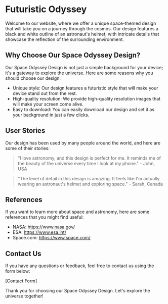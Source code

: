 <!--font:Alegreya-->

# Futuristic Odyssey

Welcome to our website, where we offer a unique space-themed design that will take you on a journey through the cosmos. Our design features a black and white outline of an astronaut's helmet, with intricate details that showcase the reflection of the surrounding environment.

## Why Choose Our Space Odyssey Design?

Our Space Odyssey Design is not just a simple background for your device; it's a gateway to explore the universe. Here are some reasons why you should choose our design:

- Unique style: Our design features a futuristic style that will make your device stand out from the rest.
- High-quality resolution: We provide high-quality resolution images that will make your screen come alive.
- Easy to download: You can easily download our design and set it as your background in just a few clicks.

## User Stories

Our design has been used by many people around the world, and here are some of their stories:

> "I love astronomy, and this design is perfect for me. It reminds me of the beauty of the universe every time I look at my phone." - John, USA

> "The level of detail in this design is amazing. It feels like I'm actually wearing an astronaut's helmet and exploring space." - Sarah, Canada

## References

If you want to learn more about space and astronomy, here are some references that you might find useful:

- NASA: https://www.nasa.gov/
- ESA: https://www.esa.int/
- Space.com: https://www.space.com/

## Contact Us

If you have any questions or feedback, feel free to contact us using the form below:

[Contact Form]

Thank you for choosing our Space Odyssey Design. Let's explore the universe together!

<!--

Write me content for website with wallpaper which alt text is:

"A black and white outline of an astronaut's helmet, with intricate details that showcase the reflection of the surrounding environment."

The name/title of the page should not be 1:1 copy of the alt text but rather a real content of the website which is using this wallpaper.

- Use markdown format 
- Start with heading
- Heading should be short and concise
- The content should look like a real website 
- The website should not be about the wallpaper, wallpaper is just a related background
- Heading should be contain work "wallpaper" or "background"
- Include real sections like references, contact, user stories, etc. use things relevant to the page purpose.
- Feel free to use structure like headings, bullets, numbering, blockquotes, paragraphs, horizontal lines, etc.
- You can use formatting like bold or _italic_
- You can include UTF-8 emojis
- Links should be only #hash anchors (and you can refer to the document itself)
- Do not include images


---


# Space Odyssey Wallpaper: Explore the Universe with Our Futuristic Design

Welcome to our website, where we offer a unique space-themed wallpaper that will take you on a journey through the cosmos. Our wallpaper features a black and white outline of an astronaut's helmet, with intricate details that showcase the reflection of the surrounding environment.

## Why Choose Our Space Odyssey Wallpaper?

Our Space Odyssey Wallpaper is not just a simple background for your device; it's a gateway to explore the universe. Here are some reasons why you should choose our wallpaper:

- Unique design: Our wallpaper features a futuristic design that will make your device stand out from the rest.
- High-quality resolution: We provide high-quality resolution images that will make your screen come alive.
- Easy to download: You can easily download our wallpaper and set it as your background in just a few clicks.

## User Stories

Our wallpaper has been used by many people around the world, and here are some of their stories:

> "I love astronomy, and this wallpaper is perfect for me. It reminds me of the beauty of the universe every time I look at my phone." - John, USA

> "The level of detail in this wallpaper is amazing. It feels like I'm actually wearing an astronaut's helmet and exploring space." - Sarah, Canada

## References

If you want to learn more about space and astronomy, here are some references that you might find useful:

- NASA: https://www.nasa.gov/
- ESA: https://www.esa.int/
- Space.com: https://www.space.com/

## Contact Us

If you have any questions or feedback, feel free to contact us using the form below:

[Contact Form]

Thank you for choosing our Space Odyssey Wallpaper. Let's explore the universe together!


---


Heading should not include word "wallpaper". The website should not be about the wallpaper itself, wallpaper is just a related background, rewrite whole content.


---


# Space Odyssey: Explore the Universe with Our Futuristic Design

Welcome to our website, where we offer a unique space-themed design that will take you on a journey through the cosmos. Our design features a black and white outline of an astronaut's helmet, with intricate details that showcase the reflection of the surrounding environment.

## Why Choose Our Space Odyssey Design?

Our Space Odyssey Design is not just a simple background for your device; it's a gateway to explore the universe. Here are some reasons why you should choose our design:

- Unique style: Our design features a futuristic style that will make your device stand out from the rest.
- High-quality resolution: We provide high-quality resolution images that will make your screen come alive.
- Easy to download: You can easily download our design and set it as your background in just a few clicks.

## User Stories

Our design has been used by many people around the world, and here are some of their stories:

> "I love astronomy, and this design is perfect for me. It reminds me of the beauty of the universe every time I look at my phone." - John, USA

> "The level of detail in this design is amazing. It feels like I'm actually wearing an astronaut's helmet and exploring space." - Sarah, Canada

## References

If you want to learn more about space and astronomy, here are some references that you might find useful:

- NASA: https://www.nasa.gov/
- ESA: https://www.esa.int/
- Space.com: https://www.space.com/

## Contact Us

If you have any questions or feedback, feel free to contact us using the form below:

[Contact Form]

Thank you for choosing our Space Odyssey Design. Let's explore the universe together!

-->
